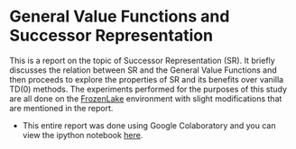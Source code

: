 # General Value Functions and Successor Representation

This is a report on the topic of Successor Representation (SR). It briefly discusses the relation between SR and the General Value Functions and then proceeds to explore the properties of SR and its benefits over vanilla TD(0) methods. The experiments performed for the purposes of this study are all done on the [FrozenLake](https://gym.openai.com/envs/FrozenLake-v0/) environment with slight modifications that are mentioned in the report.

* This entire report was done using Google Colaboratory and you can view the ipython notebook [here](https://github.com/rezazzr/GVF_SR_reinforcement_learning/blob/master/GVF_SR.ipynb).
